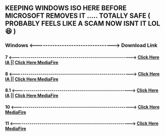 ## KEEPING WINDOWS ISO HERE BEFORE MICROSOFT REMOVES IT ..... TOTALLY SAFE ( PROBABLY FEELS LIKE A SCAM NOW ISNT IT LOL 😆 )

### Windows  <--------------------------------->  Download Link

#### 7       <---------------------------------------------------------->               [Click Here IA ](https://archive.org/details/en_windows_7_ultimate_with_sp1_x64_dvd_u_677332_202006) || [Click Here MediaFire](https://www.mediafire.com/file/6hi1iw87i1gs4kc/windows_7_ultimate_x64.iso/file)
#### 8       <---------------------------------------------------------->               [Click Here IA ](https://archive.org/details/windows-8-x-64) || [Click Here MediaFire](https://www.mediafire.com/file/m3gn70ynqnk8oii/Windows_8_x64.iso/file)
#### 8.1     <-------------------------------------------------------->                 [Click Here IA](https://archive.org/details/win-8.1-english-x-64-x-86) || [Click Here MediaFire](https://www.mediafire.com/file/8sanw69q2kx6ytu/Win8.1_English_x32.iso/file)
#### 10      <--------------------------------------------------------->               [Click Here MediaFire](https://www.mediafire.com/file/ezkz0pxqhazlslo/Windows+10+22h2+x64.iso/file)
#### 11      <--------------------------------------------------------->               [Click Here MediaFire](https://www.mediafire.com/file/v591mtvw0jjorsb/Win11_23H2_English_x64v2.iso/file)
